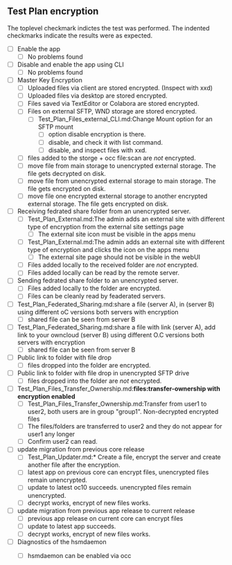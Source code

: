 ## Test Plan encryption

The toplevel checkmark indictes the test was performed.
The indented checkmarks indicate the results were as expected.

* [ ] Enable the app
   * [ ] No problems found
* [ ] Disable and enable the app using CLI
   * [ ] No problems found
* [ ] Master Key Encryption
   * [ ] Uploaded files via client are stored encrypted. (Inspect with xxd)
   * [ ] Uploaded files via desktop are stored encrypted.
   * [ ] Files saved via TextEditor or Colabora are stored encrypted.
   * [ ] Files on external SFTP, WND storage are stored encrypted.
      * [ ] Test_Plan_Files_external_CLI.md:Change Mount option for an SFTP mount
         * [ ] option disable encryption is there.
         * [ ] disable, and check it with list command.
         * [ ] disable, and inspect files with xxd.
   * [ ] files added to the storge + occ file:scan are *not* encrypted.
   * [ ] move file from main storage to unencrypted external storage. The file gets decrypted on disk.
   * [ ] move file from unencrypted external storage to main storage. The file gets encrypted on disk.
   * [ ] move file one encrypted external storage to another encrypted external storage. The file gets encrypted on disk.

* [ ] Receiving fedrated share folder from an unencrypted server.
   * [ ] Test_Plan_External.md:The admin adds an external site with different type of encryption from the external site settings page
      * [ ] The external site icon must be visible in the apps menu
   * [ ] Test_Plan_External.md:The admin adds an external site with different type of encryption and clicks the icon on the apps menu
      * [ ] The external site page should not be visible in the webUI
   * [ ] Files added locally to the received folder are *not* encrypted.
   * [ ] Files added locally can be read by the remote server.
* [ ] Sending fedrated share folder to an unencrypted server.
   * [ ] Files added locally to the folder are encrypted.
   * [ ] Files can be cleanly read by feaderated servers.
* [ ] Test_Plan_Federated_Sharing.md:share a file (server A), in (server B) using different oC versions both servers with encryption
   * [ ] shared file can be seen from server B
* [ ] Test_Plan_Federated_Sharing.md:share a file with link (server A), add link to your owncloud (server B) using different O.C versions both servers with encryption
   * [ ] shared file can be seen from server B
* [ ] Public link to folder with file drop
   * [ ] files dropped into the folder are encrypted.
* [ ] Public link to folder with file drop in unencrypted SFTP drive
   * [ ] files dropped into the folder are *not* encrypted.

* [ ] Test_Plan_Files_Transfer_Ownership.md:**files:transfer-ownership with encryption enabled**
   * [ ] Test_Plan_Files_Transfer_Ownership.md:Transfer from user1 to user2, both users are in group "group1". Non-decrypted encrypted files
   * [ ] The files/folders are transferred to user2 and they do not appear for user1 any longer
   * [ ] Confirm user2 can read.

* [ ] update migration from previous core release
   * [ ] Test_Plan_Updater.md:* Create a file, encrypt the server and create another file after the encryption.
   * [ ] latest app on previous core can encrypt files, unencrypted files remain unencrypted.
   * [ ] update to latest oc10 succeeds. unencrypted files remain unencrypted.
   * [ ] decrypt works, encrypt of new files works.
* [ ] update migration from previous app release to current release
   * [ ] previous app release on current core can encrypt files
   * [ ] update to latest app succeeds.
   * [ ] decrypt works, encrypt of new files works.

* [ ] Diagnostics of the hsmdaemon
   * [ ] hsmdaemon can be enabled via occ

